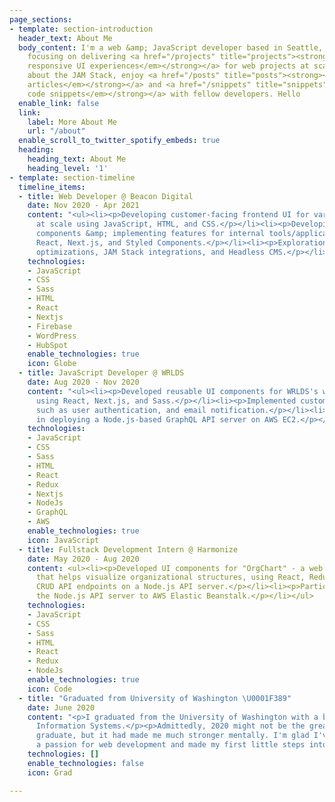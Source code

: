 ```yaml
---
page_sections:
- template: section-introduction
  header_text: About Me
  body_content: I'm a web &amp; JavaScript developer based in Seattle, WA. I'm currently
    focusing on delivering <a href="/projects" title="projects"><strong><em>rich &amp;
    responsive UI experiences</em></strong></a> for web projects at scale. I am passionate
    about the JAM Stack, enjoy <a href="/posts" title="posts"><strong><em>writing
    articles</em></strong></a> and <a href="/snippets" title="snippets"><strong><em>sharing
    code snippets</em></strong></a> with fellow developers. Hello
  enable_link: false
  link:
    label: More About Me
    url: "/about"
  enable_scroll_to_twitter_spotify_embeds: true
  heading:
    heading_text: About Me
    heading_level: '1'
- template: section-timeline
  timeline_items:
  - title: Web Developer @ Beacon Digital
    date: Nov 2020 - Apr 2021
    content: "<ul><li><p>Developing customer-facing frontend UI for various web projects
      at scale using JavaScript, HTML, and CSS.</p></li><li><p>Developing reusable
      components &amp; implementing features for internal tools/applications using
      React, Next.js, and Styled Components.</p></li><li><p>Explorations around DX
      optimizations, JAM Stack integrations, and Headless CMS.</p></li></ul>"
    technologies:
    - JavaScript
    - CSS
    - Sass
    - HTML
    - React
    - Nextjs
    - Firebase
    - WordPress
    - HubSpot
    enable_technologies: true
    icon: Globe
  - title: JavaScript Developer @ WRLDS
    date: Aug 2020 - Nov 2020
    content: "<ul><li><p>Developed reusable UI components for WRLDS's web application
      using React, Next.js, and Sass.</p></li><li><p>Implemented customer-facing features
      such as user authentication, and email notification.</p></li><li><p>Participated
      in deploying a Node.js-based GraphQL API server on AWS EC2.</p></li></ul>"
    technologies:
    - JavaScript
    - CSS
    - Sass
    - HTML
    - React
    - Redux
    - Nextjs
    - NodeJs
    - GraphQL
    - AWS
    enable_technologies: true
    icon: JavaScript
  - title: Fullstack Development Intern @ Harmonize
    date: May 2020 - Aug 2020
    content: <ul><li><p>Developed UI components for "OrgChart" - a web application
      that helps visualize organizational structures, using React, Redux, and Bootstrap.</p></li><li><p>Developed
      CRUD API endpoints on a Node.js API server.</p></li><li><p>Participated in deploying
      the Node.js API server to AWS Elastic Beanstalk.</p></li></ul>
    technologies:
    - JavaScript
    - CSS
    - Sass
    - HTML
    - React
    - Redux
    - NodeJs
    enable_technologies: true
    icon: Code
  - title: "Graduated from University of Washington \U0001F389"
    date: June 2020
    content: "<p>I graduated from the University of Washington with a bachelor's in
      Information Systems.</p><p>Admittedly, 2020 might not be the greatest year to
      graduate, but it had made me much stronger mentally. I'm glad I've developed
      a passion for web development and made my first little steps into my career.</p>"
    technologies: []
    enable_technologies: false
    icon: Grad

---
```

